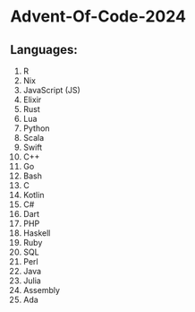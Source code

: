# Advent-Of-Code-2024

## Languages:
1. R
2. Nix
3. JavaScript (JS)
4. Elixir
5. Rust
6. Lua
7. Python
8. Scala
9. Swift
10. C++
11. Go
12. Bash
13. C
14. Kotlin
15. C#
16. Dart
17. PHP
18. Haskell
19. Ruby
20. SQL
21. Perl
22. Java
23. Julia
24. Assembly
25. Ada
